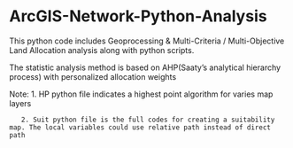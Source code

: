 # ArcGIS-Network-Python-Analysis

This python code includes Geoprocessing & Multi-Criteria / Multi-Objective Land Allocation analysis along with python scripts.

The statistic analysis method is based on AHP(Saaty’s analytical hierarchy process) with personalized allocation weights

Note: 1. HP python file indicates a highest point algorithm for varies map layers 
 
       2. Suit python file is the full codes for creating a suitability map. The local variables could use relative path instead of direct path
